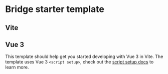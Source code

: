 # Bridge starter template

## Vite

## Vue 3

This template should help get you started developing with Vue 3 in Vite. The template uses Vue 3 `<script setup>`, check out the [script setup docs](https://v3.vuejs.org/api/sfc-script-setup.html#sfc-script-setup) to learn more.
